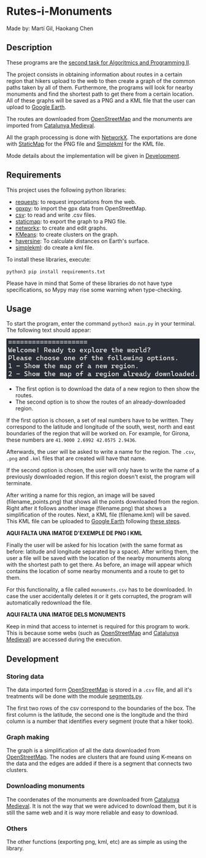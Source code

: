# Rutes-i-Monuments
Made by: Martí Gil, Haokang Chen

## Description
These programs are the [second task for Algoritmics and Programming II](https://github.com/jordi-petit/ap2-rutes-i-monuments-2024).

The project consists in obtaining information about routes in a certain region that hikers upload to the web to then create a graph of the common paths taken by all of them. Furthermore, the programs will look for nearby monuments and find the shortest path to get there from a certain location. All of these graphs will be saved as a PNG and a KML file that the user can upload to [Google Earth](https://www.google.es/intl/es/earth/index.html).

The routes are downloaded from [OpenStreetMap](https://www.openstreetmap.org/#map=12/41.3823/2.1279) and the monuments are imported from [Catalunya Medieval](https://www.catalunyamedieval.es/). 

All the graph processing is done with [NetworkX](https://networkx.org/documentation/stable/tutorial.html). The exportations are done with [StaticMap](https://github.com/komoot/staticmap/blob/master/README.md) for the PNG file and [Simplekml](https://simplekml.readthedocs.io/en/latest/) for the KML file.

Mode details about the implementation will be given in [Development](#development).

## Requirements

This project uses the following python libraries:
- [requests](https://pypi.org/project/requests/): to request importations from the web.
- [gpxpy](https://pypi.org/project/gpxpy/): to import the gpx data from OpenStreetMap.
- [csv](https://docs.python.org/3/library/csv.html): to read and write .csv files.
- [staticmap](https://developers.google.com/maps/documentation/maps-static/overview?hl=es-419): to export the graph to a PNG file.
- [networkx](https://networkx.org/documentation/stable/reference/index.html): to create and edit graphs.
- [KMeans](https://scikit-learn.org/stable/modules/generated/sklearn.cluster.KMeans.html): to create clusters on the graph.
- [haversine](https://pypi.org/project/haversine/): To calculate distances on Earth's surface.
- [simplekml](https://simplekml.readthedocs.io/en/latest/): do create a kml file.

To install these libraries, execute:

`python3 pip install requirements.txt`

Please have in mind that Some of these libraries do not have type specifications, so Mypy may rise some warning when type-checking.


## Usage

To start the program, enter the command `python3 main.py` in your terminal. The following text should appear:

![Terminal1](terminal1.png)

- The first option is to download the data of a new region to then show the routes.
- The second option is to show the routes of an already-downloaded region.

If the first option is chosen, a set of real numbers have to be written. They correspond to the latitude and longitude of the south, west, north and east boundaries of the region that will be worked on. For example, for Girona, these numbers are `41.9000 2.6992 42.0575 2.9436`.

Afterwards, the user will be asked to write a name for the region. The `.csv`, `.png` and `.kml` files that are created will have that name.

If the second option is chosen, the user will only have to write the name of a previously downloaded region. If this region doesn't exist, the program will terminate.

After writing a name for this region, an image will be saved (filename_points.png) that shows all the points downloaded from the region. Right after it follows another image (filename.png) that shows a simplification of the routes. Next, a KML file (filename.kml) will be saved. This KML file can be uploaded to [Google Earth](https://www.google.es/intl/es/earth/index.html) following [these steps](https://support.google.com/mymaps/answer/3024836?hl=en&co=GENIE.Platform%3DDesktop).

**AQUI FALTA UNA IMATGE D'EXEMPLE DE PNG I KML**

Finally the user will be asked for his location (with the same format as before: latitude and longitude separated by a space). After writing them, the user a file will be saved with the location of the nearby monuments along with the shortest path to get there. As before, an image will appear which contains the location of some nearby monuments and a route to get to them.

For this functionality, a file called `monuments.csv` has to be downloaded. In case the user accidentally deletes it or it gets corrupted, the program will automatically redownload the file.

**AQUI FALTA UNA IMATGE DELS MONUMENTS**

Keep in mind that access to internet is required for this program to work. This is because some webs (such as [OpenStreetMap](https://www.openstreetmap.org/#map=12/41.3823/2.1279) and [Catalunya Medieval](https://www.catalunyamedieval.es/)) are accessed during the execution.

## Development

### Storing data

The data imported form [OpenStreetMap](https://www.openstreetmap.org/#map=12/41.3823/2.1279) is stored in a `.csv` file, and all it's treatments will be done with the module [segments.py](segments.py).

The first two rows of the csv correspond to the boundaries of the box. The first column is the latitude, the second one is the longitude and the third column is a number that identifies every segment (route that a hiker took).

### Graph making

The graph is a simplification of all the data downloaded from [OpenStreetMap](https://www.openstreetmap.org/#map=12/41.3823/2.1279). The nodes are clusters that are found using K-means on the data and the edges are added if there is a segment that connects two clusters.


### Downloading monuments
The coordenates of the monuments are downloaded from [Catalunya Medieval](https://www.catalunyamedieval.es/comarques/). It is not the way that we were adviced to download them, but it is still the same web and it is way more reliable and easy to download.

### Others
The other functions (exporting png, kml, etc) are as simple as using the library.